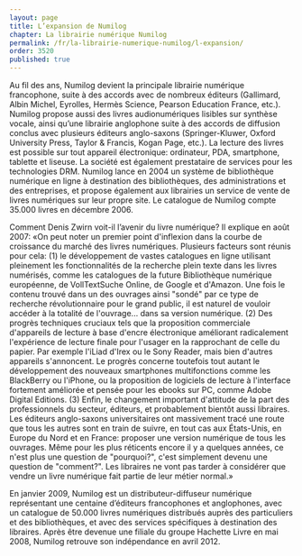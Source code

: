 ```yaml
---
layout: page
title: L’expansion de Numilog
chapter: La librairie numérique Numilog
permalink: /fr/la-librairie-numerique-numilog/l-expansion/
order: 3520
published: true
---
```

<p>Au fil des ans, Numilog devient la principale librairie numérique francophone, suite à des accords avec de nombreux éditeurs (Gallimard, Albin Michel, Eyrolles, Hermès Science, Pearson Education France, etc.). Numilog propose aussi des livres audionumériques lisibles sur synthèse vocale, ainsi qu’une librairie anglophone suite à des accords de diffusion conclus avec plusieurs éditeurs anglo-saxons (Springer-Kluwer, Oxford University Press, Taylor &amp; Francis, Kogan Page, etc.). La lecture des livres est possible sur tout appareil électronique: ordinateur, PDA, smartphone, tablette et liseuse. La société est également prestataire de services pour les technologies DRM. Numilog lance en 2004 un système de bibliothèque numérique en ligne à destination des bibliothèques, des administrations et des entreprises, et propose également aux librairies un service de vente de livres numériques sur leur propre site. Le catalogue de Numilog compte 35.000 livres en décembre 2006.</p>

<p>Comment Denis Zwirn voit-il l’avenir du livre numérique? Il explique en août 2007: «On peut noter un premier point d'inflexion dans la courbe de croissance du marché des livres numériques. Plusieurs facteurs sont réunis pour cela: (1) le développement de vastes catalogues en ligne utilisant pleinement les fonctionnalités de la recherche plein texte dans les livres numérisés, comme les catalogues de la future Bibliothèque numérique européenne, de VollTextSuche Online, de Google et d'Amazon. Une fois le contenu trouvé dans un des ouvrages ainsi "sondé" par ce type de recherche révolutionnaire pour le grand public, il est naturel de vouloir accéder à la totalité de l'ouvrage... dans sa version numérique. (2) Des progrès techniques cruciaux tels que la proposition commerciale d'appareils de lecture à base d'encre électronique améliorant radicalement l'expérience de lecture finale pour l'usager en la rapprochant de celle du papier. Par exemple l'iLiad d'Irex ou le Sony Reader, mais bien d'autres appareils s'annoncent. Le progrès concerne toutefois tout autant le développement des nouveaux smartphones multifonctions comme les BlackBerry ou l'iPhone, ou la proposition de logiciels de lecture à l'interface fortement améliorée et pensée pour les ebooks sur PC, comme Adobe Digital Editions. (3) Enfin, le changement important d'attitude de la part des professionnels du secteur, éditeurs, et probablement bientôt aussi libraires. Les éditeurs anglo-saxons universitaires ont massivement tracé une route que tous les autres sont en train de suivre, en tout cas aux États-Unis, en Europe du Nord et en France: proposer une version numérique de tous les ouvrages. Même pour les plus réticents encore il y a quelques années, ce n'est plus une question de "pourquoi?", c'est simplement devenu une question de "comment?". Les libraires ne vont pas tarder à considérer que vendre un livre numérique fait partie de leur métier normal.»</p>

<p>En janvier 2009, Numilog est un distributeur-diffuseur numérique représentant une centaine d’éditeurs francophones et anglophones, avec un catalogue de 50.000 livres numériques distribués auprès des particuliers et des bibliothèques, et avec des services spécifiques à destination des libraires. Après être devenue une filiale du groupe Hachette Livre en mai 2008, Numilog retrouve son indépendance en avril 2012.</p>